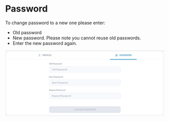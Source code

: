 # Password

To change password to a new one please enter:
- Old password
- New password. Please note you cannot reuse old passwords.
- Enter the new password again.

![Password](/images/password1.jpg)
